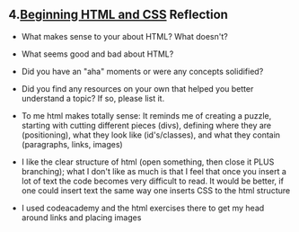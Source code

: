 ## 4.[Beginning HTML and CSS](4_beginning_HTML_CSS/readme.mc) Reflection

* What makes sense to your about HTML? What doesn't? 
* What seems good and bad about HTML?
* Did you have an "aha" moments or were any concepts solidified?
* Did you find any resources on your own that helped you better understand a topic? If so, please list it.

* To me html makes totally sense: It reminds me of creating a puzzle, starting with cutting different pieces (divs), defining where they are (positioning), what they look like (id's/classes), and what they contain (paragraphs, links, images)
* I like the clear structure of html (open something, then close it PLUS branching); what I don't like as much is that I feel that once you insert a lot of text the code becomes very difficult to read. It would be better, if one could insert text the same way one inserts CSS to the html structure
* I used codeacademy and the html exercises there to get my head around links and placing images